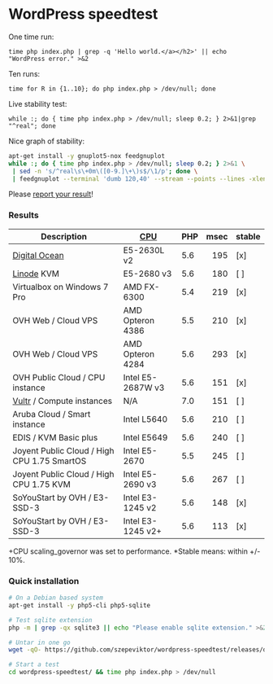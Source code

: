 # WordPress speedtest

One time run:

`time php index.php | grep -q 'Hello world.</a></h2>' || echo "WordPress error." >&2`

Ten runs:

`time for R in {1..10}; do php index.php > /dev/null; done`

Live stability test:

`while :; do { time php index.php > /dev/null; sleep 0.2; } 2>&1|grep "^real"; done`

Nice graph of stability:

```bash
apt-get install -y gnuplot5-nox feedgnuplot
while :; do { time php index.php > /dev/null; sleep 0.2; } 2>&1 \
 | sed -n 's/^real\s\+0m\([0-9.]\+\)s$/\1/p'; done \
 | feedgnuplot --terminal 'dumb 120,40' --stream --points --lines -xlen 30 --set "xtics 10"
```

Please [report your result](https://github.com/szepeviktor/wordpress-speedtest/issues/new)!

### Results

| Description                           | [CPU](https://www.cpubenchmark.net/singleThread.html) | PHP | msec   | stable |
| ------------------------------------- | ------------------| --- | ------:| ------ |
| [Digital Ocean](https://www.digitalocean.com/?refcode=1f29354cd6ab) | E5-2630L v2 | 5.6 | 195 | [x] |
| [Linode](https://www.linode.com/?r=66de78b7ac99f79ec3a8e89a60c6c825dd107df1) KVM | E5-2680 v3 | 5.6 | 180 | [ ] |
| Virtualbox on Windows 7 Pro           | AMD FX-6300       | 5.4 |    219 | [x]    |
| OVH Web / Cloud VPS                   | AMD Opteron 4386  | 5.5 |    210 | [x]    |
| OVH Web / Cloud VPS                   | AMD Opteron 4284  | 5.6 |    293 | [x]    |
| OVH Public Cloud / CPU instance       | Intel E5-2687W v3 | 5.6 |    151 | [x]    |
| [Vultr](http://www.vultr.com/?ref=6815796) / Compute instances | N/A | 7.0 | 151 | [ ] |
| Aruba Cloud / Smart instance          | Intel L5640       | 5.6 |    210 | [ ]    |
| EDIS / KVM Basic plus                 | Intel E5649       | 5.6 |    240 | [ ]    |
| Joyent Public Cloud / High CPU 1.75 SmartOS | Intel E5-2670        | 5.5 |    245 | [ ]    |
| Joyent Public Cloud / High CPU 1.75 KVM | Intel E5-2690 v3     | 5.6 |    267 | [ ]    |
| SoYouStart by OVH / E3-SSD-3          | Intel E3-1245 v2  | 5.6 |    148 | [x]    |
| SoYouStart by OVH / E3-SSD-3          | Intel E3-1245 v2+ | 5.6 |    113 | [x]    |


+CPU scaling_governor was set to performance.
*Stable means: within +/- 10%.

### Quick installation

```bash
# On a Debian based system
apt-get install -y php5-cli php5-sqlite

# Test sqlite extension
php -m | grep -qx sqlite3 || echo "Please enable sqlite extension." >&2

# Untar in one go
wget -qO- https://github.com/szepeviktor/wordpress-speedtest/releases/download/v0.1.0/wordpress-speedtest.tar.gz|tar xzv

# Start a test
cd wordpress-speedtest/ && time php index.php > /dev/null
```
